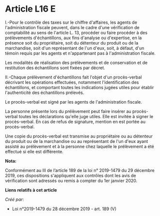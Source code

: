 # Article L16 E

I.-Pour le contrôle des taxes sur le chiffre d'affaires, les agents de l'administration fiscale peuvent, dans le cadre d'une
vérification de comptabilité au sens de l'article L. 13, procéder ou faire procéder à des prélèvements d'échantillons, aux
fins d'analyse ou d'expertise, en la présence soit du propriétaire, soit du détenteur du produit ou de la marchandise, soit
d'un représentant de l'un d'eux, soit, à défaut, d'un témoin requis par les agents et n'appartenant pas à l'administration
fiscale.

Les modalités de réalisation des prélèvements et de conservation et de restitution des échantillons sont fixées par décret.

II.-Chaque prélèvement d'échantillons fait l'objet d'un procès-verbal décrivant les opérations effectuées, notamment
l'identification des échantillons, et comportant toutes les indications jugées utiles pour établir l'authenticité des
échantillons prélevés.

Le procès-verbal est signé par les agents de l'administration fiscale.

La personne présente lors du prélèvement peut faire insérer au procès-verbal toutes les déclarations qu'elle juge utiles.
Elle est invitée à signer le procès-verbal. En cas de refus de signature, mention en est portée au procès-verbal.

Une copie du procès-verbal est transmise au propriétaire ou au détenteur du produit ou de la marchandise ou au représentant
de l'un d'eux ayant assisté au prélèvement et à la personne chez laquelle le prélèvement a été effectué si elle est
différente.

**Nota:**

Conformément au III de l’article 189 de la loi n° 2019-1479 du 29 décembre 2019, ces dispositions s'appliquent aux contrôles
dont les avis de vérification sont adressés ou remis à compter du 1er janvier 2020.

**Liens relatifs à cet article**

_Créé par_:

  - Loi n°2019-1479 du 28 décembre 2019 - art. 189 (V)
